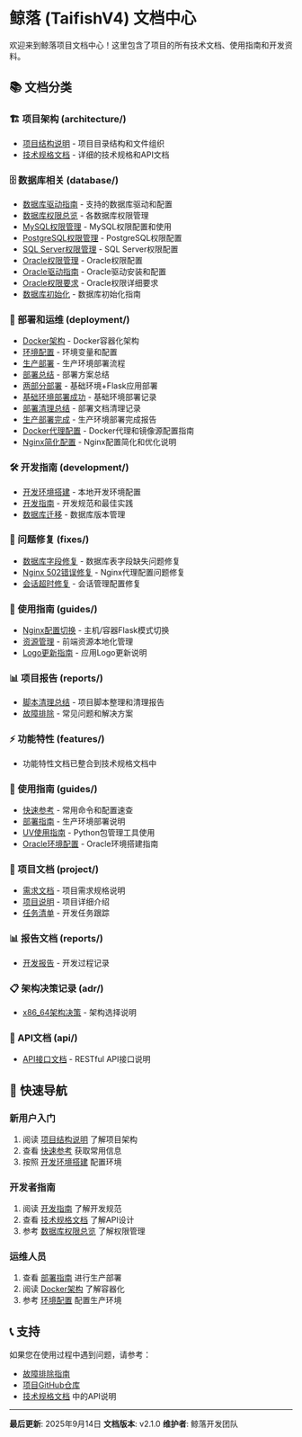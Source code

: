 # 鲸落 (TaifishV4) 文档中心

欢迎来到鲸落项目文档中心！这里包含了项目的所有技术文档、使用指南和开发资料。

## 📚 文档分类

### 🏗️ 项目架构 (architecture/)
- [项目结构说明](architecture/PROJECT_STRUCTURE.md) - 项目目录结构和文件组织
- [技术规格文档](architecture/spec.md) - 详细的技术规格和API文档

### 🗄️ 数据库相关 (database/)
- [数据库驱动指南](database/DATABASE_DRIVERS.md) - 支持的数据库驱动和配置
- [数据库权限总览](database/DATABASE_PERMISSIONS_OVERVIEW.md) - 各数据库权限管理
- [MySQL权限管理](database/MYSQL_PERMISSIONS.md) - MySQL权限配置和使用
- [PostgreSQL权限管理](database/POSTGRESQL_PERMISSIONS.md) - PostgreSQL权限配置
- [SQL Server权限管理](database/SQL_SERVER_PERMISSIONS.md) - SQL Server权限配置
- [Oracle权限管理](database/ORACLE_PERMISSIONS.md) - Oracle权限配置
- [Oracle驱动指南](database/ORACLE_DRIVER_GUIDE.md) - Oracle驱动安装和配置
- [Oracle权限要求](database/ORACLE_PERMISSION_REQUIREMENTS.md) - Oracle权限详细要求
- [数据库初始化](database/database_initialization.md) - 数据库初始化指南

### 🚀 部署和运维 (deployment/)
- [Docker架构](deployment/DOCKER_ARCHITECTURE.md) - Docker容器化架构
- [环境配置](deployment/ENVIRONMENT_SETUP.md) - 环境变量和配置
- [生产部署](deployment/PRODUCTION_DEPLOYMENT.md) - 生产环境部署流程
- [部署总结](deployment/DEPLOYMENT_SUMMARY.md) - 部署方案总结
- [两部分部署](deployment/PRODUCTION_TWO_PART_DEPLOYMENT.md) - 基础环境+Flask应用部署
- [基础环境部署成功](deployment/BASE_ENVIRONMENT_DEPLOYMENT_SUCCESS.md) - 基础环境部署记录
- [部署清理总结](deployment/DEPLOYMENT_CLEANUP_SUMMARY.md) - 部署文档清理记录
- [生产部署完成](deployment/PRODUCTION_DEPLOYMENT_COMPLETE.md) - 生产环境部署完成报告
- [Docker代理配置](deployment/DOCKER_PROXY_CONFIGURATION.md) - Docker代理和镜像源配置指南
- [Nginx简化配置](deployment/NGINX_SIMPLIFIED_CONFIG.md) - Nginx配置简化和优化说明

### 🛠️ 开发指南 (development/)
- [开发环境搭建](development/ENVIRONMENT_SETUP.md) - 本地开发环境配置
- [开发指南](development/DEVELOPMENT_GUIDE.md) - 开发规范和最佳实践
- [数据库迁移](development/DATABASE_MIGRATION.md) - 数据库版本管理

### 🔧 问题修复 (fixes/)
- [数据库字段修复](fixes/DATABASE_FIELDS_FIX_SUMMARY.md) - 数据库表字段缺失问题修复
- [Nginx 502错误修复](fixes/NGINX_502_FIX_SUMMARY.md) - Nginx代理配置问题修复
- [会话超时修复](fixes/SESSION_TIMEOUT_FIX_SUMMARY.md) - 会话管理配置修复

### 📖 使用指南 (guides/)
- [Nginx配置切换](guides/NGINX_CONFIG_SWITCHING_GUIDE.md) - 主机/容器Flask模式切换
- [资源管理](guides/VENDOR_RESOURCES_MANAGEMENT.md) - 前端资源本地化管理
- [Logo更新指南](guides/LOGO_UPDATE_INSTRUCTIONS.md) - 应用Logo更新说明

### 📊 项目报告 (reports/)
- [脚本清理总结](reports/SCRIPTS_CLEANUP_SUMMARY.md) - 项目脚本整理和清理报告
- [故障排除](development/TROUBLESHOOTING.md) - 常见问题和解决方案

### ⚡ 功能特性 (features/)
- 功能特性文档已整合到技术规格文档中

### 📖 使用指南 (guides/)
- [快速参考](guides/QUICK_REFERENCE.md) - 常用命令和配置速查
- [部署指南](guides/README_DEPLOYMENT.md) - 生产环境部署说明
- [UV使用指南](guides/UV_USAGE_GUIDE.md) - Python包管理工具使用
- [Oracle环境配置](guides/ORACLE_SETUP.md) - Oracle环境搭建指南

### 📝 项目文档 (project/)
- [需求文档](project/需求.md) - 项目需求规格说明
- [项目说明](project/whalefall.md) - 项目详细介绍
- [任务清单](project/todolist.md) - 开发任务跟踪

### 📊 报告文档 (reports/)
- [开发报告](reports/report.md) - 开发过程记录

### 📋 架构决策记录 (adr/)
- [x86_64架构决策](adr/0001-x86_64-architecture.md) - 架构选择说明

### 🔌 API文档 (api/)
- [API接口文档](api/) - RESTful API接口说明

## 🎯 快速导航

### 新用户入门
1. 阅读 [项目结构说明](architecture/PROJECT_STRUCTURE.md) 了解项目架构
2. 查看 [快速参考](guides/QUICK_REFERENCE.md) 获取常用信息
3. 按照 [开发环境搭建](development/ENVIRONMENT_SETUP.md) 配置环境

### 开发者指南
1. 阅读 [开发指南](development/DEVELOPMENT_GUIDE.md) 了解开发规范
2. 查看 [技术规格文档](architecture/spec.md) 了解API设计
3. 参考 [数据库权限总览](database/DATABASE_PERMISSIONS_OVERVIEW.md) 了解权限管理

### 运维人员
1. 查看 [部署指南](guides/README_DEPLOYMENT.md) 进行生产部署
2. 阅读 [Docker架构](deployment/DOCKER_ARCHITECTURE.md) 了解容器化
3. 参考 [环境配置](deployment/ENVIRONMENT_SETUP.md) 配置生产环境

## 📞 支持

如果您在使用过程中遇到问题，请参考：
- [故障排除指南](development/TROUBLESHOOTING.md)
- [项目GitHub仓库](https://github.com/nyealovey/TaifishingV4)
- [技术规格文档](spec.md) 中的API说明

---

**最后更新**: 2025年9月14日
**文档版本**: v2.1.0
**维护者**: 鲸落开发团队
